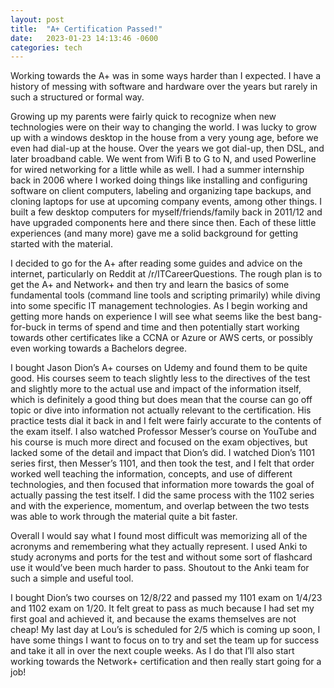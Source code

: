 ```yaml
---
layout: post
title:  "A+ Certification Passed!"
date:   2023-01-23 14:13:46 -0600
categories: tech
---
```

Working towards the A+ was in some ways harder than I expected. I have a history of messing with software and hardware over the years but rarely in such a structured or formal way. 

Growing up my parents were fairly quick to recognize when new technologies were on their way to changing the world. I was lucky to grow up with a windows desktop in the house from a very young age, before we even had dial-up at the house. Over the years we got dial-up, then DSL, and later broadband cable. We went from Wifi B to G to N, and used Powerline for wired networking for a little while as well. I had a summer internship back in 2006 where I worked doing things like installing and configuring software on client computers, labeling and organizing tape backups, and cloning laptops for use at upcoming company events, among other things. I built a few desktop computers for myself/friends/family back in 2011/12 and have upgraded components here and there since then. Each of these little experiences (and many more) gave me a solid background for getting started with the material.

I decided to go for the A+ after reading some guides and advice on the internet, particularly on Reddit at /r/ITCareerQuestions. The rough plan is to get the A+ and Network+ and then try and learn the basics of some fundamental tools (command line tools and scripting primarily) while diving into some specific IT management technologies. As I begin working and getting more hands on experience I will see what seems like the best bang-for-buck in terms of spend and time and then potentially start working towards other certificates like a CCNA or Azure or AWS certs, or possibly even working towards a Bachelors degree.

I bought Jason Dion’s A+ courses on Udemy and found them to be quite good. His courses seem to teach slightly less to the directives of the test and slightly more to the actual use and impact of the information itself, which is definitely a good thing but does mean that the course can go off topic or dive into information not actually relevant to the certification. His practice tests dial it back in and I felt were fairly accurate to the contents of the exam itself. I also watched Professor Messer’s course on YouTube and his course is much more direct and focused on the exam objectives, but lacked some of the detail and impact that Dion’s did. I watched Dion’s 1101 series first, then Messer’s 1101, and then took the test, and I felt that order worked well teaching the information, concepts, and use of different technologies, and then focused that information more towards the goal of actually passing the test itself. I did the same process with the 1102 series and with the experience, momentum, and overlap between the two tests was able to work through the material quite a bit faster.

Overall I would say what I found most difficult was memorizing all of the acronyms and remembering what they actually represent. I used Anki to study acronyms and ports for the test and without some sort of flashcard use it would’ve been much harder to pass. Shoutout to the Anki team for such a simple and useful tool.

I bought Dion’s two courses on 12/8/22 and passed my 1101 exam on 1/4/23 and 1102 exam on 1/20. It felt great to pass as much because I had set my first goal and achieved it, and because the exams themselves are not cheap! My last day at Lou’s is scheduled for 2/5 which is coming up soon, I have some things I want to focus on to try and set the team up for success and take it all in over the next couple weeks. As I do that I’ll also start working towards the Network+ certification and then really start going for a job!